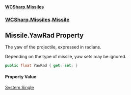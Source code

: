 #### [WCSharp.Missiles](index.md 'index')
### [WCSharp.Missiles](WCSharp.Missiles.md 'WCSharp.Missiles').[Missile](WCSharp.Missiles.Missile.md 'WCSharp.Missiles.Missile')

## Missile.YawRad Property

The yaw of the projectile, expressed in radians.  
  
Depending on the type of missile, yaw sets may be ignored.

```csharp
public float YawRad { get; set; }
```

#### Property Value
[System.Single](https://docs.microsoft.com/en-us/dotnet/api/System.Single 'System.Single')